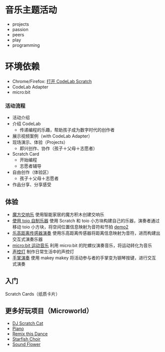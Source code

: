# 音乐主题活动
*  projects
*  passion 
*  peers 
*  play 
*  programming

# 环境依赖
*  Chrome/Firefox: [打开 CodeLab Scratch](https://scratch3v2.codelab.club/)
*  CodeLab Adapter
*  micro:bit

### 活动流程
- 活动介绍
- 介绍 CodeLab
    - 传递编程的乐趣，帮助孩子成为数字时代的创作者
- 展示视频案例（with CodeLab Adapter）
- 现场演示、体验（Projects）
    - 即兴创作、协作（孩子＋父母＋志愿者）
- Scratch Card
    - 开始编程
    - 志愿者辅导
- 自由创作（体验区）
    - 孩子＋父母＋志愿者
- 作品分享、分享感受

## 体验
- [魔方交响乐](https://scratch3v2.codelab.club/?sb3url=https://adapter.codelab.club/sb3/魔方交响乐_活动.sb3)
  使用智能家居的魔方积木创建交响乐
- [使用 toio 自制乐器](https://scratch3v2.codelab.club/?sb3url=https://adapter.codelab.club/sb3/toio_music_interface.sb3)
  使用 Scratch 和 toio 小方块构建自己的乐器，演奏者通过移动 toio 小方块，将空间位置信息映射为音符和节拍 [demo2](https://scratch3v2.codelab.club/?sb3url=https://adapter.codelab.club/sb3/toio_music_interface2.sb3)
- [乐高距离传感器演奏](https://scratch3v2.codelab.club/?sb3url=https://adapter.codelab.club/sb3/乐高_music.sb3)
  使用乐高距离传感器将距离信息映射为音符，进而构建出交互式演奏乐器
- [micro:bit 运动音乐](https://scratch3v2.codelab.club/?sb3url=https://adapter.codelab.club/sb3/microbit_乐器.sb3)
  利用 micro:bit 的陀螺仪演奏音乐，将运动转化为音乐
- [声控灯](https://scratch3v2.codelab.club/?sb3url=https://adapter.codelab.club/sb3/声控灯.sb3)
  制作日常生活中的声控灯
- [手掌演奏](https://scratch3v2.codelab.club/?sb3url=https://adapter.codelab.club/sb3/makeymakey.sb3)
  使用 makey makey 将活动参与者的手掌变为钢琴按键，进行交互式演奏


## 入门
Scratch Cards（纸质卡片）

## 更多好玩项目（Microworld）

*  [DJ Scratch Cat](https://scratch3v2.codelab.club/?sb3url=https://adapter.codelab.club/sb3/DJ_Scratch_Cat.sb3)
*  [Piano](https://scratch3v2.codelab.club/?sb3url=https://adapter.codelab.club/sb3/Piano.sb3)
*  [Remix this Dance](https://scratch3v2.codelab.club/?sb3url=https://adapter.codelab.club/sb3/Remix_this_Dance.sb3)
*  [Starfish Choir](https://scratch3v2.codelab.club/?sb3url=https://adapter.codelab.club/sb3/Starfish%20Choir.sb3)
*  [Sound Flower](https://scratch3v2.codelab.club/?sb3url=https://adapter.codelab.club/sb3/SoundFlower.sb3)

